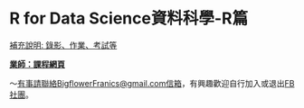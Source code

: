 # R for Data Science資料科學-R篇

[補充說明: 錄影、作業、考試等](https://colab.research.google.com/drive/1nxvV34uin5uUV4GW66aQ5u9JtNWtsz93?usp=sharing)


[**業師：課程網頁**](http://www.hmwu.idv.tw/web/SHU/)



～有事請聯絡BigflowerFranics@gmail.com信箱，有興趣歡迎自行加入或退出[FB社團](https://www.facebook.com/groups/333991434619070/)。
